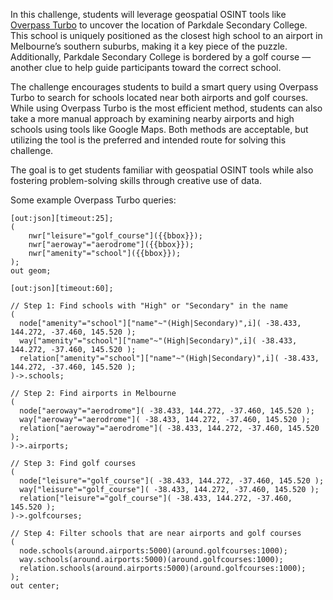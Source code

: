 In this challenge, students will leverage geospatial OSINT tools like [Overpass Turbo](https://overpass-turbo.eu/) to uncover the location of Parkdale Secondary College. This school is uniquely positioned as the closest high school to an airport in Melbourne’s southern suburbs, making it a key piece of the puzzle. Additionally, Parkdale Secondary College is bordered by a golf course — another clue to help guide participants toward the correct school.

The challenge encourages students to build a smart query using Overpass Turbo to search for schools located near both airports and golf courses. While using Overpass Turbo is the most efficient method, students can also take a more manual approach by examining nearby airports and high schools using tools like Google Maps. Both methods are acceptable, but utilizing the tool is the preferred and intended route for solving this challenge.

The goal is to get students familiar with geospatial OSINT tools while also fostering problem-solving skills through creative use of data.

Some example Overpass Turbo queries:

```
[out:json][timeout:25];
(
	nwr["leisure"="golf_course"]({{bbox}});
  	nwr["aeroway"="aerodrome"]({{bbox}});
	nwr["amenity"="school"]({{bbox}});
);
out geom;
```

```
[out:json][timeout:60];

// Step 1: Find schools with "High" or "Secondary" in the name
(
  node["amenity"="school"]["name"~"(High|Secondary)",i]( -38.433, 144.272, -37.460, 145.520 );
  way["amenity"="school"]["name"~"(High|Secondary)",i]( -38.433, 144.272, -37.460, 145.520 );
  relation["amenity"="school"]["name"~"(High|Secondary)",i]( -38.433, 144.272, -37.460, 145.520 );
)->.schools;

// Step 2: Find airports in Melbourne
(
  node["aeroway"="aerodrome"]( -38.433, 144.272, -37.460, 145.520 );
  way["aeroway"="aerodrome"]( -38.433, 144.272, -37.460, 145.520 );
  relation["aeroway"="aerodrome"]( -38.433, 144.272, -37.460, 145.520 );
)->.airports;

// Step 3: Find golf courses
(
  node["leisure"="golf_course"]( -38.433, 144.272, -37.460, 145.520 );
  way["leisure"="golf_course"]( -38.433, 144.272, -37.460, 145.520 );
  relation["leisure"="golf_course"]( -38.433, 144.272, -37.460, 145.520 );
)->.golfcourses;

// Step 4: Filter schools that are near airports and golf courses
(
  node.schools(around.airports:5000)(around.golfcourses:1000);
  way.schools(around.airports:5000)(around.golfcourses:1000);
  relation.schools(around.airports:5000)(around.golfcourses:1000);
);
out center;
```
